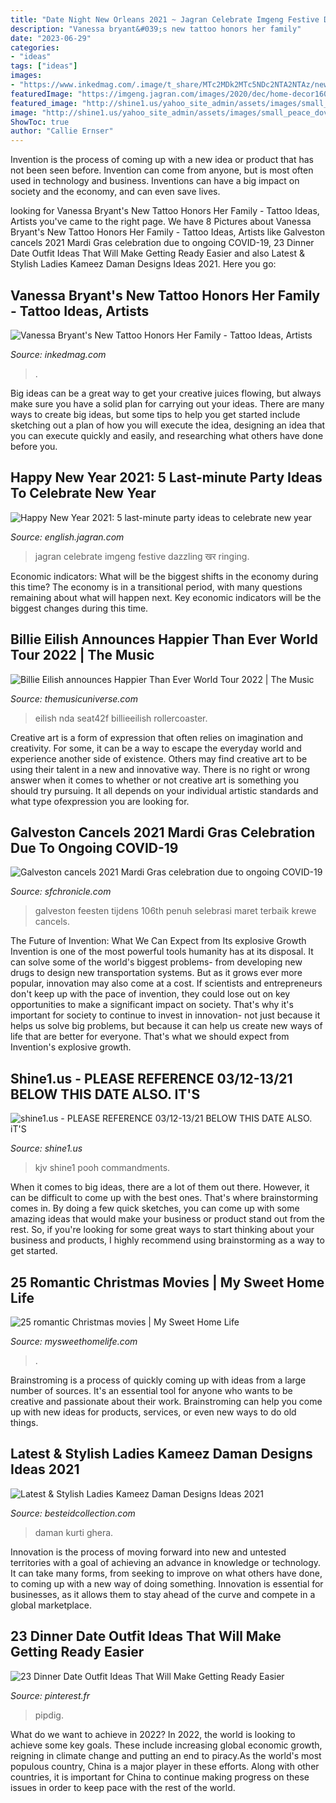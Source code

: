 ```yaml
---
title: "Date Night New Orleans 2021 ~ Jagran Celebrate Imgeng Festive Dazzling खर Ringing"
description: "Vanessa bryant&#039;s new tattoo honors her family"
date: "2023-06-29"
categories:
- "ideas"
tags: ["ideas"]
images:
- "https://www.inkedmag.com/.image/t_share/MTc2MDk2MTc5NDc2NTA2NTAz/new-project.png"
featuredImage: "https://imgeng.jagran.com/images/2020/dec/home-decor1609408551925.jpg"
featured_image: "http://shine1.us/yahoo_site_admin/assets/images/small_peace_dove.21160023_std.png"
image: "http://shine1.us/yahoo_site_admin/assets/images/small_peace_dove.21160023_std.png"
ShowToc: true
author: "Callie Ernser"
---
```



Invention is the process of coming up with a new idea or product that has not been seen before. Invention can come from anyone, but is most often used in technology and business. Inventions can have a big impact on society and the economy, and can even save lives.

	

		
looking for Vanessa Bryant&#039;s New Tattoo Honors Her Family - Tattoo Ideas, Artists you've came to the right page. We have 8 Pictures about Vanessa Bryant&#039;s New Tattoo Honors Her Family - Tattoo Ideas, Artists like Galveston cancels 2021 Mardi Gras celebration due to ongoing COVID-19, 23 Dinner Date Outfit Ideas That Will Make Getting Ready Easier and also Latest &amp; Stylish Ladies Kameez Daman Designs Ideas 2021. Here you go:
		
    
## Vanessa Bryant&#039;s New Tattoo Honors Her Family - Tattoo Ideas, Artists

<img loading=lazy src="https://www.inkedmag.com/.image/t_share/MTc2MDk2MTc5NDc2NTA2NTAz/new-project.png" onerror="this.onerror=null;this.src='https://tse1.mm.bing.net/th?id=OIP.7zI_49fYYR6jjcXOIIwVHQHaD4&amp;pid=15.1';" alt="Vanessa Bryant&#039;s New Tattoo Honors Her Family - Tattoo Ideas, Artists">

_Source: inkedmag.com_

>. 

	

Big ideas can be a great way to get your creative juices flowing, but always make sure you have a solid plan for carrying out your ideas. There are many ways to create big ideas, but some tips to help you get started include sketching out a plan of how you will execute the idea, designing an idea that you can execute quickly and easily, and researching what others have done before you.

    
## Happy New Year 2021: 5 Last-minute Party Ideas To Celebrate New Year

<img loading=lazy src="https://imgeng.jagran.com/images/2020/dec/home-decor1609408551925.jpg" onerror="this.onerror=null;this.src='https://tse2.mm.bing.net/th?id=OIP.u-5dZQxCU8AmLRrDog5REAHaGJ&amp;pid=15.1';" alt="Happy New Year 2021: 5 last-minute party ideas to celebrate new year">

_Source: english.jagran.com_

>jagran celebrate imgeng festive dazzling खर ringing. 

	

Economic indicators: What will be the biggest shifts in the economy during this time?
The economy is in a transitional period, with many questions remaining about what will happen next. Key economic indicators will be the biggest changes during this time.

    
## Billie Eilish Announces Happier Than Ever World Tour 2022 | The Music

<img loading=lazy src="https://themusicuniverse.com/wp-content/uploads/2021/05/billieeilish22tour.jpg" onerror="this.onerror=null;this.src='https://tse1.mm.bing.net/th?id=OIP.rbKsTfaO7QmXQjLWdDJIBAHaD3&amp;pid=15.1';" alt="Billie Eilish announces Happier Than Ever World Tour 2022 | The Music">

_Source: themusicuniverse.com_

>eilish nda seat42f billieeilish rollercoaster. 

	

Creative art is a form of expression that often relies on imagination and creativity. For some, it can be a way to escape the everyday world and experience another side of existence. Others may find creative art to be using their talent in a new and innovative way. There is no right or wrong answer when it comes to whether or not creative art is something you should try pursuing. It all depends on your individual artistic standards and what type ofexpression you are looking for.

    
## Galveston Cancels 2021 Mardi Gras Celebration Due To Ongoing COVID-19

<img loading=lazy src="https://s.hdnux.com/photos/01/10/57/63/19070189/5/rawImage.jpg" onerror="this.onerror=null;this.src='https://tse1.mm.bing.net/th?id=OIP.bBoGmFEERKYx766umH9lgAHaE7&amp;pid=15.1';" alt="Galveston cancels 2021 Mardi Gras celebration due to ongoing COVID-19">

_Source: sfchronicle.com_

>galveston feesten tijdens 106th penuh selebrasi maret terbaik krewe cancels. 

	

The Future of Invention: What We Can Expect from Its explosive Growth
Invention is one of the most powerful tools humanity has at its disposal. It can solve some of the world's biggest problems- from developing new drugs to design new transportation systems. But as it grows ever more popular, innovation may also come at a cost. If scientists and entrepreneurs don't keep up with the pace of invention, they could lose out on key opportunities to make a significant impact on society.
That's why it's important for society to continue to invest in innovation- not just because it helps us solve big problems, but because it can help us create new ways of life that are better for everyone. That's what we should expect from Invention's explosive growth.

    
## Shine1.us - PLEASE REFERENCE 03/12-13/21 BELOW THIS DATE ALSO. IT&#039;S

<img loading=lazy src="http://shine1.us/yahoo_site_admin/assets/images/small_peace_dove.21160023_std.png" onerror="this.onerror=null;this.src='https://tse2.mm.bing.net/th?id=OIP.hcb0kviGiruDldPILui_zAAAAA&amp;pid=15.1';" alt="shine1.us - PLEASE REFERENCE 03/12-13/21 BELOW THIS DATE ALSO. iT&#039;S">

_Source: shine1.us_

>kjv shine1 pooh commandments. 

	

When it comes to big ideas, there are a lot of them out there. However, it can be difficult to come up with the best ones. That's where brainstorming comes in. By doing a few quick sketches, you can come up with some amazing ideas that would make your business or product stand out from the rest. So, if you're looking for some great ways to start thinking about your business and products, I highly recommend using brainstorming as a way to get started.

    
## 25 Romantic Christmas Movies | My Sweet Home Life

<img loading=lazy src="https://www.mysweethomelife.com/wp-content/uploads/2020/11/Copy-of-25-romantic-Christmas-movies.jpg" onerror="this.onerror=null;this.src='https://tse4.mm.bing.net/th?id=OIP.UOvMWiZyQXI9o6JoEgEAvQHaLG&amp;pid=15.1';" alt="25 romantic Christmas movies | My Sweet Home Life">

_Source: mysweethomelife.com_

>. 

	

Brainstroming is a process of quickly coming up with ideas from a large number of sources. It's an essential tool for anyone who wants to be creative and passionate about their work. Brainstroming can help you come up with new ideas for products, services, or even new ways to do old things.

    
## Latest &amp; Stylish Ladies Kameez Daman Designs Ideas 2021

<img loading=lazy src="https://besteidcollection.com/wp-content/uploads/2021/06/Lates-Daman-Kameez-Dress-For-Girls.jpg?is-pending-load=1" onerror="this.onerror=null;this.src='https://tse3.mm.bing.net/th?id=OIP.De-6aM6gMsoOpB5yvfKQYgHaEK&amp;pid=15.1';" alt="Latest &amp; Stylish Ladies Kameez Daman Designs Ideas 2021">

_Source: besteidcollection.com_

>daman kurti ghera. 

	

Innovation is the process of moving forward into new and untested territories with a goal of achieving an advance in knowledge or technology. It can take many forms, from seeking to improve on what others have done, to coming up with a new way of doing something. Innovation is essential for businesses, as it allows them to stay ahead of the curve and compete in a global marketplace.

    
## 23 Dinner Date Outfit Ideas That Will Make Getting Ready Easier

<img loading=lazy src="https://i.pinimg.com/736x/f8/86/b1/f886b165fad675af59404278ffc7bc0b.jpg" onerror="this.onerror=null;this.src='https://tse2.mm.bing.net/th?id=OIP.wNzJF_shZSxjGDjM_7l_ZwHaLH&amp;pid=15.1';" alt="23 Dinner Date Outfit Ideas That Will Make Getting Ready Easier">

_Source: pinterest.fr_

>pipdig. 

	

What do we want to achieve in 2022?
In 2022, the world is looking to achieve some key goals. These include increasing global economic growth, reigning in climate change and putting an end to piracy.As the world's most populous country, China is a major player in these efforts. Along with other countries, it is important for China to continue making progress on these issues in order to keep pace with the rest of the world.

